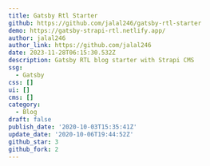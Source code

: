 ```yaml
---
title: Gatsby Rtl Starter
github: https://github.com/jalal246/gatsby-rtl-starter
demo: https://gatsby-strapi-rtl.netlify.app/
author: jalal246
author_link: https://github.com/jalal246
date: 2023-11-28T06:15:30.532Z
description: Gatsby RTL blog starter with Strapi CMS
ssg:
  - Gatsby
css: []
ui: []
cms: []
category:
  - Blog
draft: false
publish_date: '2020-10-03T15:35:41Z'
update_date: '2020-10-06T19:44:52Z'
github_star: 3
github_fork: 2
---
```

